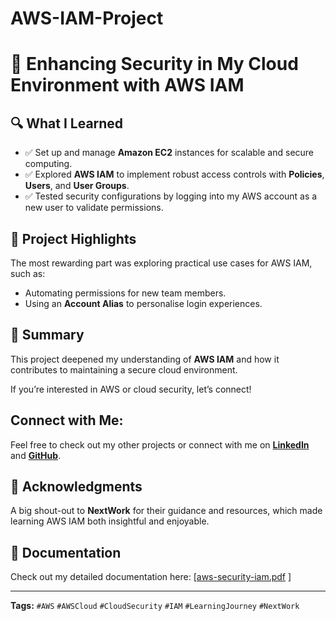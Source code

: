 # AWS-IAM-Project

# 🔐 Enhancing Security in My Cloud Environment with AWS IAM  

## 🔍 What I Learned  
- ✅ Set up and manage **Amazon EC2** instances for scalable and secure computing.  
- ✅ Explored **AWS IAM** to implement robust access controls with **Policies**, **Users**, and **User Groups**.  
- ✅ Tested security configurations by logging into my AWS account as a new user to validate permissions.  

## 🌟 Project Highlights  
The most rewarding part was exploring practical use cases for AWS IAM, such as:  
- Automating permissions for new team members.  
- Using an **Account Alias** to personalise login experiences.  

## 📸 Summary  
This project deepened my understanding of **AWS IAM** and how it contributes to maintaining a secure cloud environment.  

If you’re interested in AWS or cloud security, let’s connect!  

## Connect with Me:
Feel free to check out my other projects or connect with me on **[LinkedIn](https://www.linkedin.com/in/james-phillips-028141308/)** and **[GitHub](https://github.com/Jphilp4)**.

## 🙏 Acknowledgments  
A big shout-out to **NextWork** for their guidance and resources, which made learning AWS IAM both insightful and enjoyable.  

## 📄 Documentation  
Check out my detailed documentation here: [[aws-security-iam.pdf](https://github.com/user-attachments/files/17817224/aws-security-iam.pdf)
]  

---

**Tags:** `#AWS` `#AWSCloud` `#CloudSecurity` `#IAM` `#LearningJourney` `#NextWork`
